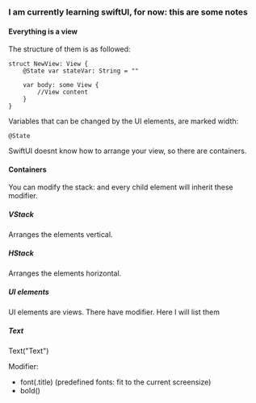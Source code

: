 ### I am currently learning swiftUI, for now: this are some notes


#### Everything is a view

The structure of them is as followed:
```
struct NewView: View {
    @State var stateVar: String = ""

    var body: some View {
        //View content
    }
}
```

Variables that can be changed by the UI elements, are marked width: 
```
@State
```
SwiftUI doesnt know how to arrange your view, so there are containers.

#### Containers
You can modify the stack: and every child element will inherit these 
modifier.
##### VStack
Arranges the elements vertical.

##### HStack
Arranges the elements horizontal.

##### UI elements
UI elements are views. There have modifier. Here I will list them

##### Text

Text("Text")

Modifier:
* font(.title) (predefined fonts: fit to the current screensize)
* bold() 
